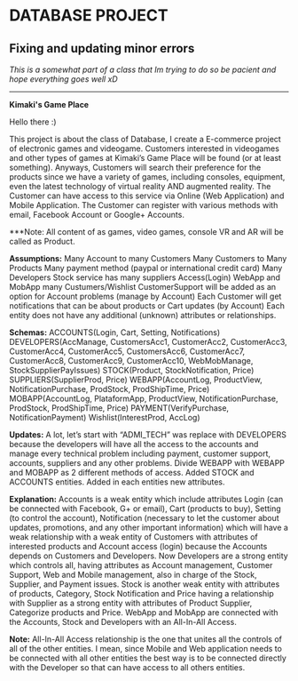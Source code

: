 # DATABASE PROJECT

## Fixing and updating minor errors

_This is a somewhat part of a class that Im trying to do so be pacient and hope everything goes well xD_

**********************************************************************

**Kimaki's Game Place**

Hello there :)

This project is about the class of Database, I create a E-commerce project of electronic games and videogame. Customers interested in videogames and other types of games at Kimaki’s Game Place will be found (or at least something). Anyways, Customers will search their preference for the products since we have a variety of games, including consoles, equipment, even the latest technology of virtual reality AND augmented reality. The Customer can have access to this service via Online (Web Application) and Mobile Application. The Customer can register with various methods with email, Facebook Account or Google+ Accounts. 

***Note: All content of as games, video games, console VR and AR will be called as Product.

**Assumptions:**
Many Account to many Customers
Many Customers to Many Products
Many payment method (paypal or international credit card)
Many Developers 
Stock service has many suppliers
Access(Login) WebApp and MobApp many Custumers/Wishlist
CustomerSupport will be added as an option for Account problems (manage by Account)
Each Customer will get notifications that can be about products or Cart updates (by Account)
Each entity does not have any additional (unknown) attributes or relationships.

**Schemas:** 
ACCOUNTS(Login, Cart, Setting, Notifications)
DEVELOPERS(AccManage, CustomersAcc1, CustomerAcc2, CustomerAcc3, CustomerAcc4, CustomerAcc5, CustomersAcc6, CustomerAcc7, CustomerAcc8, CustomerAcc9, CustomerAcc10, WebMobManage, StockSupplierPayIssues)
STOCK(Product, StockNotification, Price)
SUPPLIERS(SupplierProd, Price)
WEBAPP(AccountLog, ProductView, NotificationPurchase, ProdStock, ProdShipTime, Price) 
MOBAPP(AccountLog, PlataformApp, ProductView, NotificationPurchase, ProdStock, ProdShipTime, Price)
PAYMENT(VerifyPurchase, NotificationPayment)
Wishlist(InterestProd, AccLog) 

**Updates:**
A lot, let’s start with “ADMI_TECH” was replace with DEVELOPERS because the developers will have all the access to the accounts and manage every technical problem including payment, customer support, accounts, suppliers and any other problems.
Divide WEBAPP with WEBAPP and MOBAPP as 2 different methods of access.
Added STOCK and ACCOUNTS entities.
Added in each entities new attributes.

**Explanation:**
Accounts is a weak entity which include attributes Login (can be connected with Facebook, G+ or email), Cart (products to buy), Setting (to control the account), Notification (necessary to let the customer about updates, promotions, and any other important information) which will have a weak relationship with a weak entity of Customers with attributes of interested products and Account access (login) because the Accounts depends on Customers and Developers. Now Developers are a strong entity which controls all, having attributes as Account management, Customer Support, Web and Mobile management, also in charge of the Stock, Supplier, and Payment issues. Stock is another weak entity with attributes of products, Category, Stock Notification and Price having a relationship with Supplier as a strong entity with attributes of Product Supplier, Categorize products and Price. WebApp and MobApp are connected with the Accounts, Stock and Developers with an All-In-All Access. 

**Note:** All-In-All Access relationship is the one that unites all the controls of all of the other entities. I mean, since Mobile and Web application needs to be connected with all other entities the best way is to be connected directly with the Developer so that can have access to all others entities.
